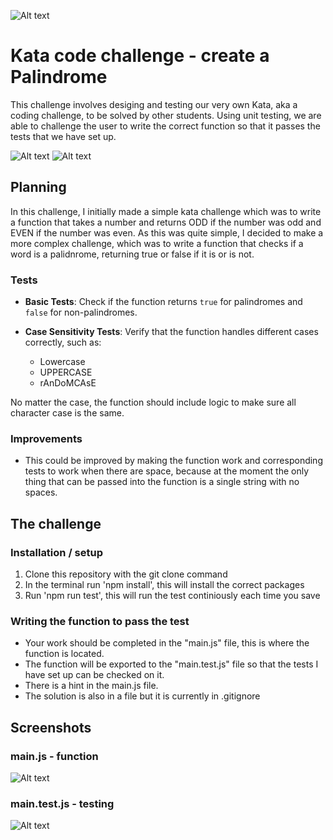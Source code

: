 
![Alt text](https://www.englishclub.com/efl/wp-content/uploads/2013/11/palindrome.png)



# Kata code challenge - create a Palindrome

This challenge involves desiging and testing our very own Kata, aka a coding challenge, to be solved by other students. Using unit testing, we are able to challenge the user to write the correct function so that it passes the tests that we have set up.

![Alt text](https://snipboard.io/8VY4DG.jpg)
![Alt text](https://i.redd.it/a96sqrswk5451.jpg)

## Planning

In this challenge, I initially made a simple kata challenge which was to write a function that takes a number and returns ODD if the number was odd and EVEN if the number was even. As this was quite simple, I decided to make a more complex challenge, which was to write a function that checks if a word is a palidnrome, returning true or false if it is or is not.

### Tests

- **Basic Tests**: Check if the function returns `true` for palindromes and `false` for non-palindromes.

- **Case Sensitivity Tests**: Verify that the function handles different cases correctly, such as:
  - Lowercase
  - UPPERCASE
  - rAnDoMCAsE

No matter the case, the function should include logic to make sure all character case is the same.

### Improvements
- This could be improved by making the function work and corresponding tests to work when there are space, because at the moment the only thing that can be passed into the function is a single string with no spaces.


## The challenge

### Installation / setup

1. Clone this repository with the git clone command
2. In the terminal run 'npm install', this will install the correct packages
3. Run 'npm run test', this will run the test continiously each time you save

### Writing the function to pass the test

- Your work should be completed in the "main.js" file, this is where the function is located.
- The function will be exported to the "main.test.js" file so that the tests I have set up can be checked on it.
- There is a hint in the main.js file.
- The solution is also in a file but it is currently in .gitignore


## Screenshots
### main.js - function
![Alt text](https://snipboard.io/WZCLfU.jpg)


### main.test.js - testing 
![Alt text](https://snipboard.io/OirR9s.jpg)



